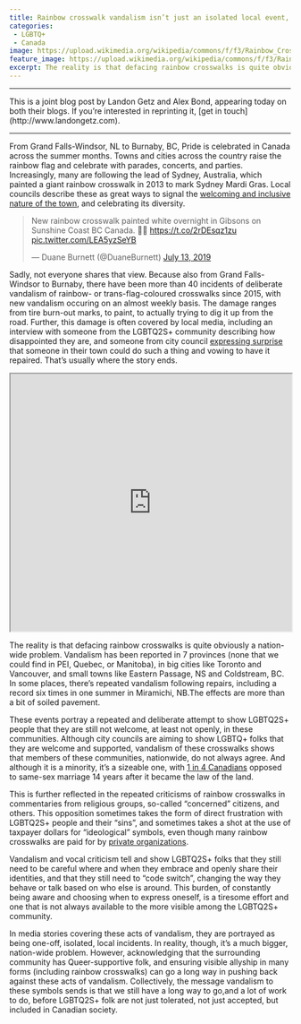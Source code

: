 ```yaml
---
title: Rainbow crosswalk vandalism isn’t just an isolated local event, but a national problem
categories:
 - LGBTQ+
 - Canada
image: https://upload.wikimedia.org/wikipedia/commons/f/f3/Rainbow_Crosswalk_%2810569042683%29.jpg
feature_image: https://upload.wikimedia.org/wikipedia/commons/f/f3/Rainbow_Crosswalk_%2810569042683%29.jpg
excerpt: The reality is that defacing rainbow crosswalks is quite obviously a nation-wide problem.
---
```

<hr>
This is a joint blog post by Landon Getz and Alex Bond, appearing today on both their blogs. If you’re interested in reprinting it, [get in touch](http://www.landongetz.com).
<hr>

From Grand Falls-Windsor, NL to Burnaby, BC, Pride is celebrated in Canada across the summer months. Towns and cities across the country raise the rainbow flag and celebrate with parades, concerts, and parties. Increasingly, many are following the lead of Sydney, Australia, which painted a giant rainbow crosswalk in 2013 to mark Sydney Mardi Gras. Local councils describe these as great ways to signal the [welcoming and inclusive nature of the town](https://www.cbc.ca/news/canada/new-brunswick/rainbow-crosswalk-woodstock-community-pride-paint-1.4210942), and celebrating its diversity.

<blockquote class="twitter-tweet tw-align-center" data-dnt="true" data-theme="dark"><p lang="en" dir="ltr">New rainbow crosswalk painted white overnight in Gibsons on Sunshine Coast BC Canada. 🏳️‍🌈 <a href="https://t.co/2rDEsqz1zu">https://t.co/2rDEsqz1zu</a> <a href="https://t.co/LEA5yzSeYB">pic.twitter.com/LEA5yzSeYB</a></p>&mdash; Duane Burnett (@DuaneBurnett) <a href="https://twitter.com/DuaneBurnett/status/1150072128202346496?ref_src=twsrc%5Etfw">July 13, 2019</a></blockquote> <script async src="https://platform.twitter.com/widgets.js" charset="utf-8"></script>

Sadly, not everyone shares that view. Because also from Grand Falls-Windsor to Burnaby, there have been more than 40 incidents of deliberate vandalism of rainbow- or trans-flag-coloured  crosswalks since 2015, with new vandalism occuring on an almost weekly basis. The damage ranges from tire burn-out marks, to paint, to actually trying to dig it up from the road. Further, this damage is often covered by local media, including an interview with someone from the LGBTQ2S+ community describing how disappointed they are, and someone from city council [expressing surprise](cbc.ca/news/canada/ottawa/rainbow-crosswalk-vandalism-charge-prescott-1.5214606) that someone in their town could do such a thing and vowing to have it repaired. That’s usually where the story ends.

<iframe src="https://www.google.com/maps/d/embed?mid=1XcM6zVqhkgXKqOuKJv7N8BQd3h5iAjKc" width="100%" height="460px"></iframe>

The reality is that defacing rainbow crosswalks is quite obviously a nation-wide problem. Vandalism has been reported in 7 provinces (none that we could find in PEI, Quebec, or Manitoba), in big cities like Toronto and Vancouver, and small towns like Eastern Passage, NS and Coldstream, BC. In some places, there’s repeated vandalism following repairs, including a record six times in one summer in Miramichi, NB.The effects are more than a bit of soiled pavement.

These events portray a repeated and deliberate attempt to show LGBTQ2S+ people that they are still not welcome, at least not openly, in these communities. Although city councils are aiming to show LGBTQ+ folks that they are welcome and supported, vandalism of these crosswalks shows that members of these communities, nationwide, do not always agree. And although it is a minority, it’s a sizeable one, with [1 in 4 Canadians](https://www.vancouverisawesome.com/events-and-entertainment/intolerance-sexual-identity-canada-1944992) opposed to same-sex marriage 14 years after it became the law of the land.

This is further reflected in the repeated criticisms of rainbow crosswalks in commentaries from religious groups, so-called “concerned” citizens, and others. This opposition sometimes takes the form of direct frustration with LGBTQ2S+ people and their “sins”, and sometimes takes a shot at the use of taxpayer dollars for “ideological” symbols, even though many rainbow crosswalks are paid for by [private organizations](https://lacombeonline.com/local/rainbow-crosswalks-unveiled-in-downtown-red-deer-for-third-year). 

Vandalism and vocal criticism tell and show LGBTQ2S+ folks that they still need to be careful where and when they embrace and openly share their identities, and that they still need to “code switch”, changing the way they behave or talk based on who else is around. This burden, of constantly being aware and choosing when to express oneself, is a tiresome effort and one that is not always available to the more visible among the LGBTQ2S+ community. 

In media stories covering these acts of vandalism, they are portrayed as being one-off, isolated, local incidents. In reality, though, it’s a much bigger, nation-wide problem. However, acknowledging that the surrounding community has Queer-supportive folk, and ensuring visible allyship in many forms (including rainbow crosswalks) can go a long way in pushing back against these acts of vandalism. Collectively, the message vandalism to these symbols sends is that we still have a long way to go,and a lot of work to do, before LGBTQ2S+ folk are not just tolerated, not just accepted, but included in Canadian society.


